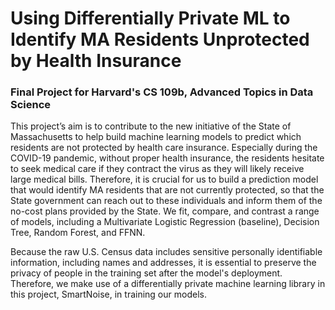 # Using Differentially Private ML to Identify MA Residents Unprotected by Health Insurance

### Final Project for Harvard's CS 109b, Advanced Topics in Data Science

This project’s aim is to contribute to the new initiative of the State of Massachusetts to help build machine learning models to predict which residents are not protected by health care insurance. Especially during the COVID-19 pandemic, without proper health insurance, the residents hesitate to seek medical care if they contract the virus as they will likely receive large medical bills. Therefore, it is crucial for us to build a prediction model that would identify MA residents that are not currently protected, so that the State government can reach out to these individuals and inform them of the no-cost plans provided by the State. We fit, compare, and contrast a range of models, including a Multivariate Logistic Regression (baseline), Decision Tree, Random Forest, and FFNN. 

Because the raw U.S. Census data includes sensitive personally identifiable information, including names and addresses, it is essential to preserve the privacy of people in the training set after the model's deployment. Therefore, we make use of a differentially private machine learning library in this project, SmartNoise, in training our models.
